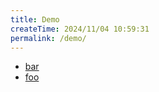 ```yaml
---
title: Demo
createTime: 2024/11/04 10:59:31
permalink: /demo/
---
```


- [bar](./bar.md)
- [foo](./foo.md)
